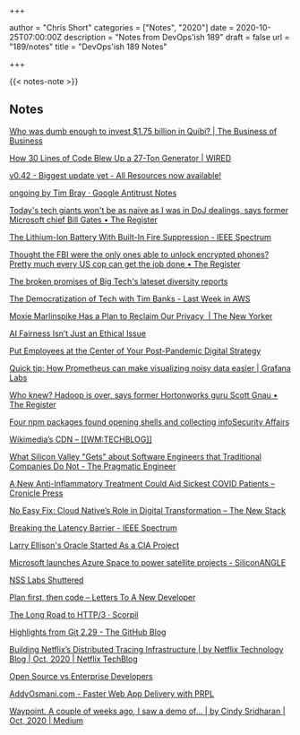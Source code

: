 +++

author = "Chris Short"
categories = ["Notes", "2020"]
date = 2020-10-25T07:00:00Z
description = "Notes from DevOps'ish 189"
draft = false
url = "189/notes"
title = "DevOps'ish 189 Notes"

+++

{{< notes-note >}}

## Notes


[Who was dumb enough to invest $1.75 billion in Quibi? | The Business of Business](https://media.thinknum.com/articles/Quibi-investors-katzenberg-whitman-slim-disney-google-goldman-sachs/)

[How 30 Lines of Code Blew Up a 27-Ton Generator | WIRED](https://www.wired.com/story/how-30-lines-of-code-blew-up-27-ton-generator/)

[v0.42 - Biggest update yet - All Resources now available!](https://infra.app/blog/v0-42-biggest-update-yet-all-resources-now-available)

[ongoing by Tim Bray · Google Antitrust Notes](https://www.tbray.org/ongoing/When/202x/2020/10/20/Google-Antitrust)

[Today's tech giants won't be as naive as I was in DoJ dealings, says former Microsoft chief Bill Gates • The Register](https://www.theregister.com/2020/10/22/todays_tech_giants_wont_be/)

[The Lithium-Ion Battery With Built-In Fire Suppression - IEEE Spectrum](https://spectrum.ieee.org/tech-talk/energy/batteries-storage/liion-batteries-more-efficient-fireproof)

[Thought the FBI were the only ones able to unlock encrypted phones? Pretty much every US cop can get the job done • The Register](https://www.theregister.com/2020/10/21/us_phone_cracking/)

[The broken promises of Big Tech's lateset diversity reports](https://www.fastcompany.com/90565387/why-big-techs-lofty-diversity-reports-fell-so-far-from-expectations)

[The Democratization of Tech with Tim Banks - Last Week in AWS](https://www.lastweekinaws.com/podcast/screaming-in-the-cloud/the-democratization-of-tech-with-tim-banks/)

[Moxie Marlinspike Has a Plan to Reclaim Our Privacy  | The New Yorker](https://www.newyorker.com/magazine/2020/10/26/taking-back-our-privacy)

[AI Fairness Isn’t Just an Ethical Issue](https://hbr.org/2020/10/ai-fairness-isnt-just-an-ethical-issue)

[Put Employees at the Center of Your Post-Pandemic Digital Strategy](https://hbr.org/2020/10/put-employees-at-the-center-of-your-post-pandemic-digital-strategy)

[Quick tip: How Prometheus can make visualizing noisy data easier | Grafana Labs](https://grafana.com/blog/2020/10/20/quick-tip-how-prometheus-can-make-visualizing-noisy-data-easier/)

[Who knew? Hadoop is over, says former Hortonworks guru Scott Gnau • The Register](https://www.theregister.com/2020/10/21/gnau_on_hadoop_object_storage/)

[Four npm packages found opening shells and collecting infoSecurity Affairs](https://securityaffairs.co/wordpress/109629/malware/npm-packages-contain-malware.html)

[Wikimedia’s CDN – [[WM:TECHBLOG]]](https://techblog.wikimedia.org/2020/10/14/wikimedias-cdn/)

[What Silicon Valley "Gets" about Software Engineers that Traditional Companies Do Not - The Pragmatic Engineer](https://blog.pragmaticengineer.com/what-silicon-valley-gets-right-on-software-engineers/)

[A New Anti-Inflammatory Treatment Could Aid Sickest COVID Patients – Cronicle Press](https://cronicle.press/2020/10/15/a-new-anti-inflammatory-treatment-could-aid-sickest-covid-patients/)

[No Easy Fix: Cloud Native’s Role in Digital Transformation – The New Stack](https://thenewstack.io/no-easy-fix-cloud-natives-role-in-digital-transformation/)

[Breaking the Latency Barrier - IEEE Spectrum](https://spectrum.ieee.org/telecom/wireless/breaking-the-latency-barrier)

[Larry Ellison's Oracle Started As a CIA Project](https://paleofuture.gizmodo.com/larry-ellisons-oracle-started-as-a-cia-project-1636592238)

[Microsoft launches Azure Space to power satellite projects - SiliconANGLE](https://siliconangle.com/2020/10/20/microsoft-launches-azure-space-power-space-projects/)

[NSS Labs Shuttered](https://www.darkreading.com/vulnerabilities---threats/nss-labs-shuttered/d/d-id/1339220)

[Plan first, then code – Letters To A New Developer](https://letterstoanewdeveloper.com/2020/10/19/plan-first-then-code/)

[The Long Road to HTTP/3 · Scorpil](https://scorpil.com/post/the-long-road-to-http3/)

[Highlights from Git 2.29 - The GitHub Blog](https://github.blog/2020-10-19-git-2-29-released/)

[Building Netflix’s Distributed Tracing Infrastructure | by Netflix Technology Blog | Oct, 2020 | Netflix TechBlog](https://netflixtechblog.com/building-netflixs-distributed-tracing-infrastructure-bb856c319304)

[Open Source vs Enterprise Developers](https://www.thedevelopermindset.com/open-source-vs-enterprise-developers/)

[AddyOsmani.com - Faster Web App Delivery with PRPL](https://addyosmani.com/blog/the-prpl-pattern/)

[Waypoint. A couple of weeks ago, I saw a demo of… | by Cindy Sridharan | Oct, 2020 | Medium](https://copyconstruct.medium.com/waypoint-3f00b11da4a)

